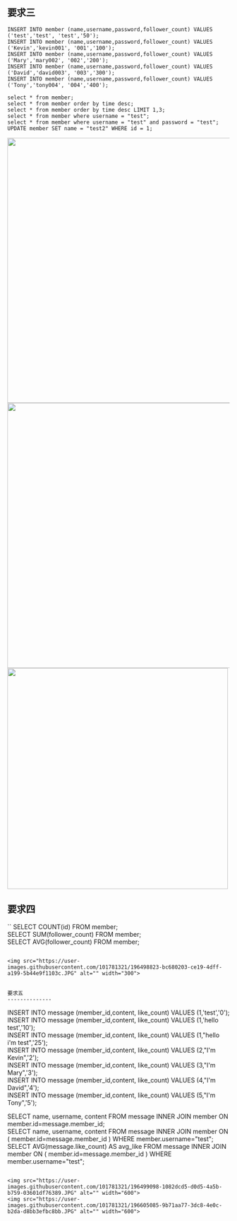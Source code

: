 

要求三  
--------------

```
INSERT INTO member (name,username,password,follower_count) VALUES ('test','test', 'test','50');  
INSERT INTO member (name,username,password,follower_count) VALUES ('Kevin','kevin001', '001','100');  
INSERT INTO member (name,username,password,follower_count) VALUES ('Mary','mary002', '002','200');  
INSERT INTO member (name,username,password,follower_count) VALUES ('David','david003', '003','300');  
INSERT INTO member (name,username,password,follower_count) VALUES ('Tony','tony004', '004','400');  

select * from member;  
select * from member order by time desc;  
select * from member order by time desc LIMIT 1,3;  
select * from member where username = "test";  
select * from member where username = "test" and password = "test";  
UPDATE member SET name = "test2" WHERE id = 1;
```

<img src="https://user-images.githubusercontent.com/101781321/196498650-4f03d03f-7420-4ef5-8521-c3f85d4c51c5.JPG" alt="" width="600">
<img src="https://user-images.githubusercontent.com/101781321/196604917-b950afec-c842-4ce3-be7e-28b783d9806b.JPG" alt="" width="600">
<img src="https://user-images.githubusercontent.com/101781321/196604988-890e1138-9849-40cf-b28e-a528198ecec2.JPG" alt="" width="500">



要求四  
--------------

``
SELECT COUNT(id) FROM member;  
SELECT SUM(follower_count) FROM member;  
SELECT AVG(follower_count) FROM member;
```

<img src="https://user-images.githubusercontent.com/101781321/196498823-bc680203-ce19-4dff-a199-5b44e9f1103c.JPG" alt="" width="300">


要求五  
--------------

```
INSERT INTO message (member_id,content, like_count) VALUES (1,'test','0');  
INSERT INTO message (member_id,content, like_count) VALUES (1,'hello test','10');  
INSERT INTO message (member_id,content, like_count) VALUES (1,"hello i'm test",'25');  
INSERT INTO message (member_id,content, like_count) VALUES (2,"I'm Kevin",'2');  
INSERT INTO message (member_id,content, like_count) VALUES (3,"I'm Mary",'3');  
INSERT INTO message (member_id,content, like_count) VALUES (4,"I'm David",'4');  
INSERT INTO message (member_id,content, like_count) VALUES (5,"I'm Tony",'5');  

SELECT name, username, content FROM message INNER JOIN member ON member.id=message.member_id;  
SELECT name, username, content FROM message INNER JOIN member ON ( member.id=message.member_id ) WHERE member.username="test";
SELECT AVG(message.like_count) AS avg_like FROM message INNER JOIN member ON ( member.id=message.member_id ) WHERE member.username="test";
```

<img src="https://user-images.githubusercontent.com/101781321/196499098-1082dcd5-d0d5-4a5b-b759-03601df76389.JPG" alt="" width="600">
<img src="https://user-images.githubusercontent.com/101781321/196605085-9b71aa77-3dc8-4e0c-b2da-d8bb3efbc8bb.JPG" alt="" width="600">

